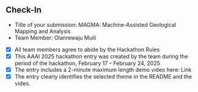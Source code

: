 ## Check-In

* Title of your submission: MAGMA: Machine-Assisted Geological Mapping and Analysis
* Team Member: Olanrewaju Muili

- [x] All team members agree to abide by the Hackathon Rules
- [x] This AAAI 2025 hackathon entry was created by the team during the period of the hackathon, February 17 – February 24, 2025
- [x] The entry includes a 2-minute maximum length demo video here: Link
- [x] The entry clearly identifies the selected theme in the README and the video.

